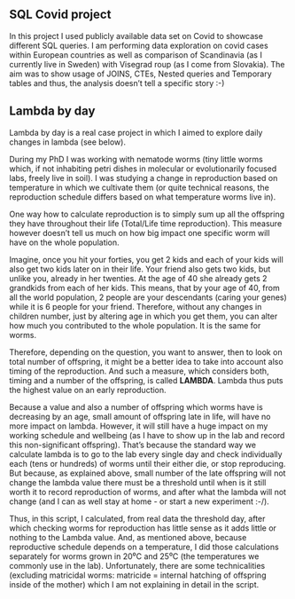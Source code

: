 ## **SQL Covid project**

In this project I used publicly available data set on Covid to showcase different SQL queries. 
I am performing data exploration on covid cases within European countries as well as comparison of Scandinavia (as I currently live in Sweden) with Visegrad roup (as I come from Slovakia).
The aim was to show usage of JOINS, CTEs, Nested queries and Temporary tables and thus, the analysis doesn’t tell a specific story :-) 


## **Lambda by day**

Lambda by day is a real case project in which I aimed to explore daily changes in lambda (see below).

During my PhD I was working with nematode worms (tiny little worms which, if not inhabiting petri dishes in molecular or evolutionarily focused labs, freely live in soil). I was studying a change in reproduction based on temperature in which we cultivate them (or quite technical reasons, the reproduction schedule differs based on what temperature worms live in). 
 
 One way how to calculate reproduction is to simply sum up all the offspring they have throughout their life (Total/Life time reproduction). This measure however doesn’t tell us much on how big impact one specific worm will have on the whole population.

Imagine, once you hit your forties, you get 2 kids and each of your kids will also get two kids later on in their life. Your friend also gets two kids, but unlike you, already in her twenties. At the age of 40 she already gets 2 grandkids from each of her kids. This means, that by your age of 40, from all the world population, 2 people are your descendants (caring your genes) while it is 6 people for your friend. Therefore, without any changes in children number, just by altering age in which you get them, you can alter how much you contributed to the whole population. It is the same for worms. 
 
Therefore, depending on the question, you want to answer, then to look on total number of offspring, it might be a better idea to take into account also timing of the reproduction. And such a measure, which considers both, timing and a number of the offspring, is called **LAMBDA**. Lambda thus puts the highest value on an early reproduction.

Because a value and also a number of offspring which worms have is decreasing by an age, small amount of offspring late in life, will have no more impact on lambda. However, it will still have a huge impact on my working schedule and wellbeing (as I have to show up in the lab and record this non-significant offspring). That’s because the standard way we calculate lambda is to go to the lab every single day and check individually each (tens or hundreds) of worms until their either die, or stop reproducing. But because, as explained above, small number of the late offspring will not change the lambda value there must be a threshold until when is it still worth it to record reproduction of worms, and after what the lambda will not change (and I can as well stay at home - or start a new experiment :-/). 

Thus, in this script, I calculated, from real data the threshold day, after which checking worms for reproduction has little sense as it adds little or nothing to the Lambda value.
And, as mentioned above, because reproductive schedule depends on a temperature, I did those calculations separately for worms grown in 20⁰C and 25⁰C (the temperatures we commonly use in the lab). Unfortunately, there are some technicalities (excluding matricidal worms: matricide = internal hatching of offspring inside of the mother) which I am not explaining in detail in the script.  
